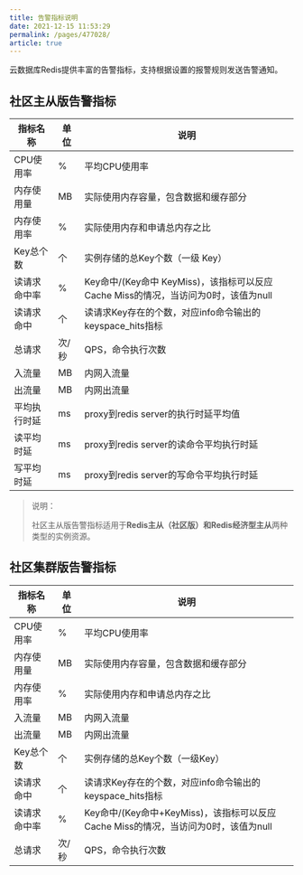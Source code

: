 ```yaml
---
title: 告警指标说明
date: 2021-12-15 11:53:29
permalink: /pages/477028/
article: true
---
```


云数据库Redis提供丰富的告警指标，支持根据设置的报警规则发送告警通知。

## 社区主从版告警指标

| 指标名称     | 单位  | 说明                                                         |
| ------------ | ----- | ------------------------------------------------------------ |
| CPU使用率    | %     | 平均CPU使用率                                                |
| 内存使用量   | MB    | 实际使用内存容量，包含数据和缓存部分                         |
| 内存使用率   | %     | 实际使用内存和申请总内存之比                                 |
| Key总个数    | 个    | 实例存储的总Key个数（一级 Key）                              |
| 读请求命中率 | %     | Key命中/(Key命中 KeyMiss)，该指标可以反应Cache Miss的情况，当访问为0时，该值为null |
| 读请求命中   | 个    | 读请求Key存在的个数，对应info命令输出的keyspace_hits指标     |
| 总请求       | 次/秒 | QPS，命令执行次数                                            |
| 入流量       | MB    | 内网入流量                                                   |
| 出流量       | MB    | 内网出流量                                                   |
| 平均执行时延 | ms    | proxy到redis server的执行时延平均值                          |
| 读平均时延   | ms    | proxy到redis server的读命令平均执行时延                      |
| 写平均时延   | ms    | proxy到redis server的写命令平均执行时延                      |

> 说明：
>
> 社区主从版告警指标适用于**Redis主从（社区版）**和**Redis经济型主从**两种类型的实例资源。

## 社区集群版告警指标

| 指标名称     | 单位  | 说明                                                         |
| ------------ | ----- | ------------------------------------------------------------ |
| CPU使用率    | %     | 平均CPU使用率                                                |
| 内存使用量   | MB    | 实际使用内存容量，包含数据和缓存部分                         |
| 内存使用率   | %     | 实际使用内存和申请总内存之比                                 |
| 入流量       | MB    | 内网入流量                                                   |
| 出流量       | MB    | 内网出流量                                                   |
| Key总个数    | 个    | 实例存储的总Key个数（一级Key）                               |
| 读请求命中   | 个    | 读请求Key存在的个数，对应info命令输出的keyspace_hits指标     |
| 读请求命中率 | %     | Key命中/(Key命中+KeyMiss)，该指标可以反应Cache Miss的情况，当访问为0时，该值为null |
| 总请求       | 次/秒 | QPS，命令执行次数                                            |

